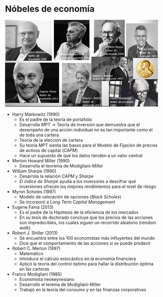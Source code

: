 # Nóbeles de economía

![](attachments/Pasted%20image%2020230514173006.png)

- Harry Markowitz (1990)
	- Es el padre de la teoría de portafolio
	- Desarrolla _MPT_ -> Teoría de inversión que demuestra que el desempeño de una acción individual no es tan importante como el de toda una cartera
	- Teoría de la elección de cartera
	- Su teoría _MPT_ sienta las bases para el Modelo de Fijación de precios de activos de capital (_CAPM_)
	- Hace un supuesto de que los datos tienden a un valor central
- Merton Howard Miller (1990)
	- Desarrolla el teorema de Modigliani-Miller
- William Sharpe (1990)
	- Desarrola la relación _CAPM_ y _Sharpe_
	- El _índice de Sharpe_ ayuda a los inversores a descifrar qué inversiones ofrecen los mejores rendimientos para el nivel de riesgo
- Myron Scholes (1997)
	- Modelo de valoración de opciones (_Black Scholes_)
	- Se incorporó a _Long Term Capital Management_
- Eugene Fama (2013)
	- Es el padre de la Hipótesis de la eficiencia de los mercados
	- En su tesis de doctorado concluye que los precios de las acciones son impredecibles, los cuales siguen un recorrido aleatorio (_random walk_)
- Robert J. Shiller (2013)
	- Se encuentra entre los 100 economistas más influyentes del mundo
	- Dice que el comportamiento de las acciones si se puede predecir
- Robert C. Merton (1997)
	- Matemático
	- Introduce el cálculo estocástico en la economía financiera
	- Aplicó la teoría del control óptimo para hallar la distribución óptima en las carteras
- Franco Modigliani (1985)
	- Economista neokeynesiano
	- Desarrolló el terema de Modigliani-Miller
	- Trabajó en la teoría del consumo y en las finanzas corporativas